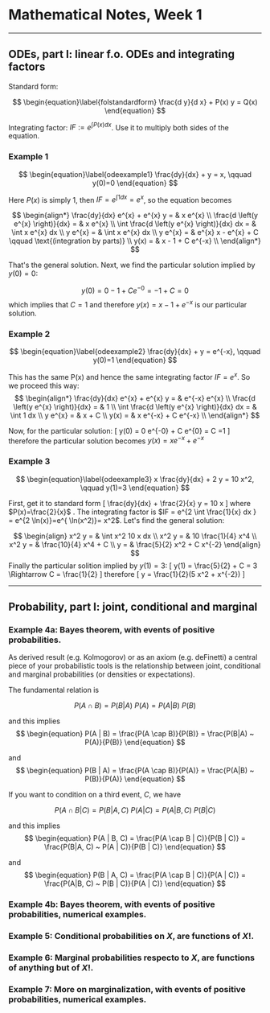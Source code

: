 Mathematical Notes, Week 1
========================================================

---
## ODEs, part I: linear f.o. ODEs and integrating factors


Standard form:

$$
\begin{equation}\label{folstandardform}
\frac{d y}{d x} + P(x) y = Q(x)
\end{equation}
$$

Integrating factor: $IF := e^{\int P(x) dx}$. Use it to multiply both sides of the equation.


### Example 1

$$
\begin{equation}\label{odeexample1}
\frac{dy}{dx} + y = x, \qquad y(0)=0
\end{equation}
$$

Here $P(x)$ is simply 1, then $IF=e^{\int 1 dx} = e^{x}$, so the equation becomes

$$
\begin{align*}
\frac{dy}{dx} e^{x} + e^{x} y = & x e^{x} \\
\frac{d \left(y e^{x} \right)}{dx}   = & x e^{x} \\
\int \frac{d \left(y e^{x} \right)}{dx} dx   = & \int x e^{x} dx \\
y e^{x}    = & \int x e^{x} dx \\
y e^{x}    = &   e^{x} x - e^{x} + C \qquad \text{(integration by parts)} \\
y(x) = &   x - 1 + C e^{-x}  \\
\end{align*}
$$

That's the general solution. Next, we find the particular solution implied by $y(0)=0$:

$$
 y(0) = 0 - 1 + C e^{-0} = -1+C = 0  
$$
which implies that $C=1$ and therefore $y(x) =   x - 1 +  e^{-x}$ is our particular solution.

### Example 2

$$
\begin{equation}\label{odeexample2}
\frac{dy}{dx} + y = e^{-x}, \qquad y(0)=1
\end{equation}
$$

This has the same P(x) and hence the same integrating factor $IF=e^{x}$. So we proceed this way:
$$
\begin{align*}
\frac{dy}{dx} e^{x} + e^{x} y = & e^{-x} e^{x} \\
\frac{d \left(y e^{x} \right)}{dx}   = &  1 \\
\int \frac{d \left(y e^{x} \right)}{dx} dx   = & \int 1 dx \\
y e^{x}    = &   x + C  \\
y(x) = &   x e^{-x} + C e^{-x}  \\
\end{align*}
$$

Now, for the particular solution:
\[
y(0) =  0 e^{-0} + C e^{0} = C =1
\]
therefore the particular solution becomes $y(x) =   x e^{-x} +  e^{-x}$

### Example 3

$$
\begin{equation}\label{odeexample3}
x \frac{dy}{dx} + 2 y = 10 x^2, \qquad y(1)=3
\end{equation}
$$

First, get it to standard form
\[
 \frac{dy}{dx} + \frac{2}{x} y = 10 x
\]
where $P(x)=\frac{2}{x}$ . The integrating factor is $IF = e^{2 \int \frac{1}{x} dx } =  e^{2 \ln(x)}=e^{ \ln(x^2)}= x^2$. Let's find the general solution:

$$
\begin{align}
x^2 y = & \int x^2 10 x dx  \\
x^2 y = & 10 \frac{1}{4} x^4  \\
x^2 y = & \frac{10}{4} x^4 + C \\
y = & \frac{5}{2} x^2 + C x^{-2}
\end{align}
$$
Finally the particular solition implied by $y(1)=3$:
\[
y(1) = \frac{5}{2} + C = 3 \Rightarrow C = \frac{1}{2}
\]
therefore
\[
y = \frac{1}{2}(5 x^2 + x^{-2})
\]


---
## Probability, part I: joint, conditional and marginal

### Example 4a: Bayes theorem, with events of positive probabilities.

As derived result (e.g. Kolmogorov) or as an axiom (e.g. deFinetti) a central piece of your probabilistic tools is the relationship between joint, conditional and marginal probabilities (or densities or expectations).

The fundamental relation is

$$
\begin{equation}
P(A \cap B) = P(B|A) ~ P(A) = P(A|B) ~ P(B)
\end{equation}
$$

and this implies
$$
\begin{equation}
P(A | B) = \frac{P(A \cap B)}{P(B)} = \frac{P(B|A) ~ P(A)}{P(B)}
\end{equation}
$$

and
$$
\begin{equation}
P(B | A) = \frac{P(A \cap B)}{P(A)} = \frac{P(A|B) ~ P(B)}{P(A)}
\end{equation}
$$


If you want to condition on a third event, $C$, we have

$$
\begin{equation}
P(A \cap B | C) = P(B|A, C) ~ P(A | C) = P(A|B, C) ~ P(B | C)
\end{equation}
$$

and this implies
$$
\begin{equation}
P(A | B, C) = \frac{P(A \cap B | C)}{P(B | C)} = \frac{P(B|A, C) ~ P(A | C)}{P(B | C)}
\end{equation}
$$

and
$$
\begin{equation}
P(B | A, C) = \frac{P(A \cap B | C)}{P(A | C)} = \frac{P(A|B, C) ~ P(B | C)}{P(A | C)}
\end{equation}
$$

### Example 4b: Bayes theorem, with events of positive probabilities, numerical examples.

### Example 5: Conditional probabilities on $X$, are functions of $X$!. 

### Example 6: Marginal probabilities respecto to $X$, are functions of anything **but** of $X$!.

### Example 7: More on marginalization, with events of positive probabilities, numerical examples.
